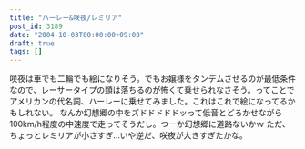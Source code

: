 ```yaml
---
title: "ハーレー&咲夜/レミリア"
post_id: 3189
date: "2004-10-03T00:00:00+09:00"
draft: true
tags: []
---
```



咲夜は車でも二輪でも絵になりそう。でもお嬢様をタンデムさせるのが最低条件なので、レーサータイプの類は落ちるのが怖くて乗せられなさそう。ってことでアメリカンの代名詞、ハーレーに乗せてみました。これはこれで絵になってるかもしれない。 なんか幻想郷の中をズドドドドドッって低音とどろかせながら100km/h程度の中速度で走ってそうだし。つーか幻想郷に道路ないかｗ ただ、ちょっとレミリアが小さすぎ…いや逆だ、咲夜が大きすぎたかな。
